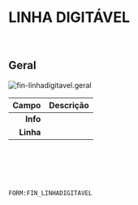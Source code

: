# LINHA DIGITÁVEL
<br>

## Geral
![fin-linhadigitavel.geral](https://raw.githubusercontent.com/netforcews/docs-erp/master/geral/imagens/fin-linhadigitavel.geral.png)

Campo | Descrição
--:|---
**Info** | 
**Linha** | 
<br>
<br>
<br>
<br>

```FORM:FIN_LINHADIGITAVEL```
